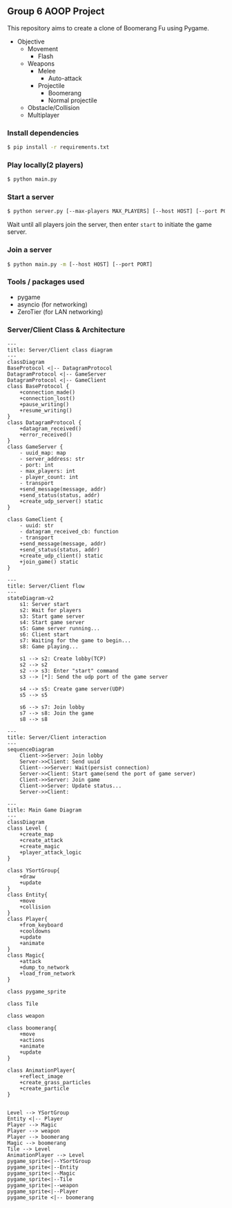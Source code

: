 ## Group 6 AOOP Project
This repository aims to create a clone of Boomerang Fu using Pygame.

- Objective
    - Movement    
        - Flash
    - Weapons
        - Melee
            - Auto-attack      
        - Projectile
            - Boomerang     
            - Normal projectile
    - Obstacle/Collision
    - Multiplayer
    <!-- - Environment
        - Death
        - Respawn (?)
    - Menu
    - UI(might be rough or just CLI) -->

### Install dependencies
```sh
$ pip install -r requirements.txt
```

### Play locally(2 players)
```sh
$ python main.py
```

### Start a server
```sh
$ python server.py [--max-players MAX_PLAYERS] [--host HOST] [--port PORT]
```
Wait until all players join the server, then enter `start` to initiate the game server.

### Join a server 
```sh
$ python main.py -m [--host HOST] [--port PORT]
```

<!-- ### Starter Kit 
We forked these references in our organization.  

This project use '15 - fixes audio' from [Zelda](https://github.com/clear-code-projects/Zelda) as the starter kit.   -->

### Tools / packages used
- pygame
- asyncio (for networking)
- ZeroTier (for LAN networking)

<!-- ### To-dos
- [x] Skeleton
- [x] Description of this project
- [x] Single-player mode
- [x] Multiplayer connectivity
- [ ] UML diagram -->
<!-- - [ ] UI
- [ ] meet PEP8 / add docstring / write tests -->

### Server/Client Class & Architecture 
```mermaid
---
title: Server/Client class diagram
---
classDiagram
BaseProtocol <|-- DatagramProtocol
DatagramProtocol <|-- GameServer
DatagramProtocol <|-- GameClient
class BaseProtocol {
    +connection_made()
    +connection_lost()
    +pause_writing()
    +resume_writing()
}
class DatagramProtocol {
	+datagram_received()
	+error_received()
}
class GameServer {
    - uuid_map: map
    - server_address: str
    - port: int
    - max_players: int
    - player_count: int
    - transport
    +send_message(message, addr)
    +send_status(status, addr)
    +create_udp_server() static
}

class GameClient {
    - uuid: str
    - datagram_received_cb: function
    - transport
    +send_message(message, addr)
    +send_status(status, addr)
    +create_udp_client() static
    +join_game() static
}
```

```mermaid
---
title: Server/Client flow
---
stateDiagram-v2
    s1: Server start
    s2: Wait for players
    s3: Start game server
    s4: Start game server
    s5: Game server running...
    s6: Client start
    s7: Waiting for the game to begin...
    s8: Game playing... 

    s1 --> s2: Create lobby(TCP)
    s2 --> s2
    s2 --> s3: Enter "start" command
    s3 --> [*]: Send the udp port of the game server 

    s4 --> s5: Create game server(UDP)
    s5 --> s5

    s6 --> s7: Join lobby
    s7 --> s8: Join the game
    s8 --> s8
```

```mermaid
---
title: Server/Client interaction
---
sequenceDiagram
    Client->>Server: Join lobby
    Server->>Client: Send uuid
    Client-->>Server: Wait(persist connection)
    Server->>Client: Start game(send the port of game server)
    Client->>Server: Join game
    Client->>Server: Update status...
    Server->>Client: 
```

```mermaid
---
title: Main Game Diagram
---
classDiagram
class Level {
    +create_map
    +create_attack
    +create_magic
    +player_attack_logic
}

class YSortGroup{
    +draw
    +update
}
class Entity{
    +move
    +collision
}
class Player{
    +from_keyboard
    +cooldowns
    +update
    +animate
}
class Magic{
    +attack
    +dump_to_network
    +load_from_network
}

class pygame_sprite

class Tile 

class weapon 

class boomerang{
    +move
    +actions
    +animate
    +update
}

class AnimationPlayer{
    +reflect_image
    +create_grass_particles
    +create_particle
}


Level --> YSortGroup
Entity <|-- Player
Player --> Magic
Player --> weapon
Player --> boomerang
Magic --> boomerang
Tile --> Level
AnimationPlayer --> Level
pygame_sprite<|--YSortGroup
pygame_sprite<|--Entity
pygame_sprite<|--Magic
pygame_sprite<|--Tile
pygame_sprite<|--weapon
pygame_sprite<|--Player
pygame_sprite <|-- boomerang
```


